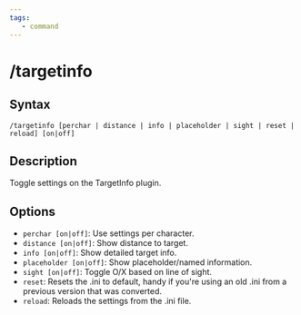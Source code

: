 ```yaml
---
tags:
   - command
---
```

# /targetinfo

## Syntax
<!--cmd-syntax-start-->
```eqcommand
/targetinfo [perchar | distance | info | placeholder | sight | reset | reload] [on|off]
```
<!--cmd-syntax-end-->

## Description
<!--cmd-desc-start-->
Toggle settings on the TargetInfo plugin.
<!--cmd-desc-end-->
## Options

- `perchar [on|off]`: Use settings per character.
- `distance [on|off]`: Show distance to target.
- `info [on|off]`: Show detailed target info.
- `placeholder [on|off]`: Show placeholder/named information.
- `sight [on|off]`: Toggle O/X based on line of sight.
- `reset`: Resets the .ini to default, handy if you're using an old .ini from a previous version that was converted.
- `reload`: Reloads the settings from the .ini file.


